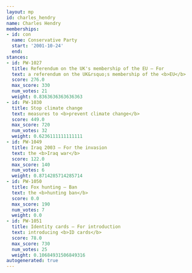 ```yaml
---
layout: mp
id: charles_hendry
name: Charles Hendry
memberships:
- id: con
  name: Conservative Party
  start: '2001-10-24'
  end: 
stances:
- id: PW-1027
  title: Referendum on the UK's membership of the EU — For
  text: a referendum on the UK&rsquo;s membership of the <b>EU</b>
  score: 276.0
  max_score: 330
  num_votes: 21
  weight: 0.8363636363636363
- id: PW-1030
  title: Stop climate change
  text: measures to <b>prevent climate change</b>
  score: 449.0
  max_score: 720
  num_votes: 32
  weight: 0.6236111111111111
- id: PW-1049
  title: Iraq 2003 — For the invasion
  text: the <b>Iraq war</b>
  score: 122.0
  max_score: 140
  num_votes: 6
  weight: 0.8714285714285714
- id: PW-1050
  title: Fox hunting — Ban
  text: the <b>hunting ban</b>
  score: 0.0
  max_score: 190
  num_votes: 7
  weight: 0.0
- id: PW-1051
  title: Identity cards — For introduction
  text: introducing <b>ID cards</b>
  score: 78.0
  max_score: 730
  num_votes: 25
  weight: 0.10684931506849316
autogenerated: true
---
```

